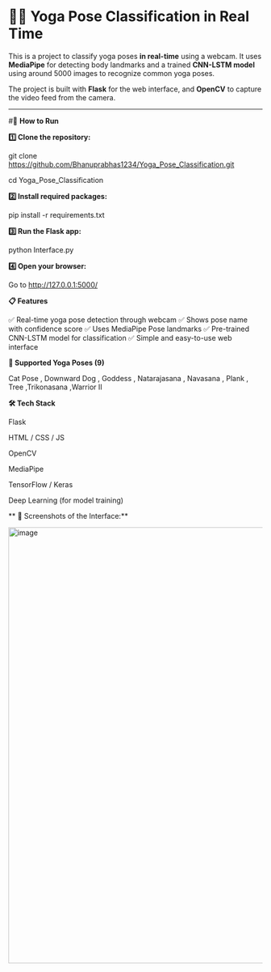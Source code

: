 # 🧘‍♀️ Yoga Pose Classification in Real Time 

This is a  project to classify yoga poses **in real-time** using a webcam. It uses **MediaPipe** for detecting body landmarks and a trained **CNN-LSTM model**  using around 5000 images to recognize common yoga poses.  

The project is built with **Flask** for the web interface, and **OpenCV** to capture the video feed from the camera.  

---

#🚀 **How to Run**


**1️⃣ Clone the repository:**

git clone https://github.com/Bhanuprabhas1234/Yoga_Pose_Classification.git

cd Yoga_Pose_Classification

**2️⃣ Install required packages:**

pip install -r requirements.txt

**3️⃣ Run the Flask app:**

python Interface.py

**4️⃣ Open your browser:**

Go to http://127.0.0.1:5000/


**📋 Features**

✅ Real-time yoga pose detection through webcam
✅ Shows pose name with confidence score
✅ Uses MediaPipe Pose landmarks
✅ Pre-trained CNN-LSTM model for classification
✅ Simple and easy-to-use web interface


**🧘 Supported Yoga Poses (9)**

Cat Pose , Downward Dog , Goddess , Natarajasana , Navasana , Plank , Tree ,Trikonasana ,Warrior II

**🛠 Tech Stack**


Flask

HTML / CSS / JS

OpenCV

MediaPipe

TensorFlow / Keras

Deep Learning (for model training)

**
📸 Screenshots of the Interface:**

<img width="1891" height="862" alt="image" src="https://github.com/user-attachments/assets/3b40d25d-ffaf-44f9-a220-9638f3ab552b" />



